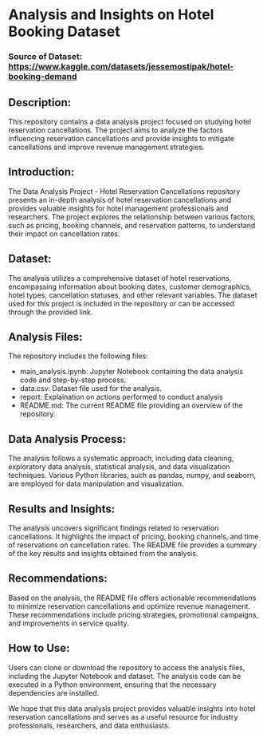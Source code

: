 # **Analysis and Insights on Hotel Booking Dataset**
### Source of Dataset: https://www.kaggle.com/datasets/jessemostipak/hotel-booking-demand

## Description:
This repository contains a data analysis project focused on studying hotel reservation cancellations. The project aims to analyze the factors influencing reservation cancellations and provide insights to mitigate cancellations and improve revenue management strategies.

## Introduction:
The Data Analysis Project - Hotel Reservation Cancellations repository presents an in-depth analysis of hotel reservation cancellations and provides valuable insights for hotel management professionals and researchers. The project explores the relationship between various factors, such as pricing, booking channels, and reservation patterns, to understand their impact on cancellation rates.

## Dataset:
The analysis utilizes a comprehensive dataset of hotel reservations, encompassing information about booking dates, customer demographics, hotel types, cancellation statuses, and other relevant variables. The dataset used for this project is included in the repository or can be accessed through the provided link.

## Analysis Files:
The repository includes the following files:
- main_analysis.ipynb: Jupyter Notebook containing the data analysis code and step-by-step process.
- data.csv: Dataset file used for the analysis.
- report: Explaination on actions performed to conduct analysis
- README.md: The current README file providing an overview of the repository.

## Data Analysis Process:
The analysis follows a systematic approach, including data cleaning, exploratory data analysis, statistical analysis, and data visualization techniques. Various Python libraries, such as pandas, numpy, and seaborn, are employed for data manipulation and visualization.

## Results and Insights:
The analysis uncovers significant findings related to reservation cancellations. It highlights the impact of pricing, booking channels, and time of reservations on cancellation rates. The README file provides a summary of the key results and insights obtained from the analysis.

## Recommendations:
Based on the analysis, the README file offers actionable recommendations to minimize reservation cancellations and optimize revenue management. These recommendations include pricing strategies, promotional campaigns, and improvements in service quality.

## How to Use:
Users can clone or download the repository to access the analysis files, including the Jupyter Notebook and dataset. The analysis code can be executed in a Python environment, ensuring that the necessary dependencies are installed.

We hope that this data analysis project provides valuable insights into hotel reservation cancellations and serves as a useful resource for industry professionals, researchers, and data enthusiasts.

